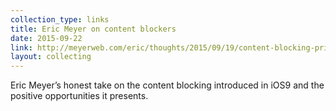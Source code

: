 ```yaml
---
collection_type: links
title: Eric Meyer on content blockers
date: 2015-09-22
link: http://meyerweb.com/eric/thoughts/2015/09/19/content-blocking-primer/
layout: collecting
---
```


Eric Meyer’s honest take on the content blocking introduced in iOS9 and the positive opportunities it presents.